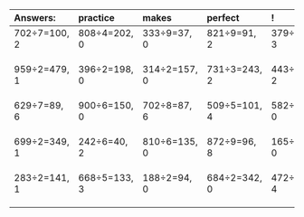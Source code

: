 | Answers: | practice | makes | perfect | ! |
| :--- | :--- | :--- | :--- | :--- |
| 702÷7=100, 2 | 808÷4=202, 0 | 333÷9=37, 0 | 821÷9=91, 2 | 379÷8=47, 3 | 
|   |   |   |   |   | 
|   |   |   |   |   | 
|   |   |   |   |   | 
| 959÷2=479, 1 | 396÷2=198, 0 | 314÷2=157, 0 | 731÷3=243, 2 | 443÷7=63, 2 | 
|   |   |   |   |   | 
|   |   |   |   |   | 
|   |   |   |   |   | 
| 629÷7=89, 6 | 900÷6=150, 0 | 702÷8=87, 6 | 509÷5=101, 4 | 582÷6=97, 0 | 
|   |   |   |   |   | 
|   |   |   |   |   | 
|   |   |   |   |   | 
| 699÷2=349, 1 | 242÷6=40, 2 | 810÷6=135, 0 | 872÷9=96, 8 | 165÷5=33, 0 | 
|   |   |   |   |   | 
|   |   |   |   |   | 
|   |   |   |   |   | 
| 283÷2=141, 1 | 668÷5=133, 3 | 188÷2=94, 0 | 684÷2=342, 0 | 472÷9=52, 4 | 
|   |   |   |   |   | 
|   |   |   |   |   | 
|   |   |   |   |   | 

